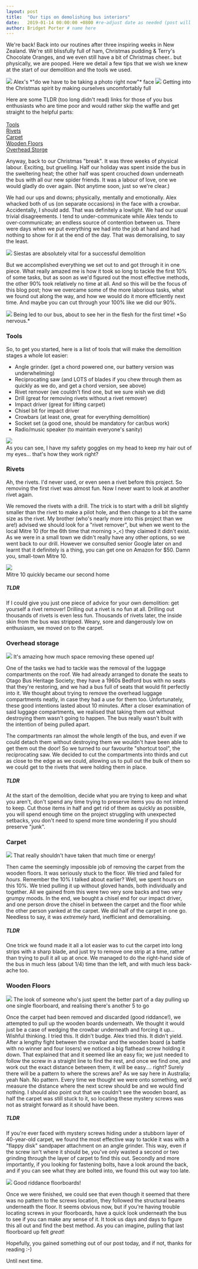 ```yaml
---
layout: post
title:  "Our tips on demolishing bus interiors"
date:   2019-01-14 00:00:00 +0800 #re-adjust date as needed (post will not be shown until that date)
author: Bridget Porter # name here
---
```

We're back! Back into our routines after three inspiring weeks in New Zealand. We're still blissfully full of ham, Christmas pudding & Terry's Chocolate Oranges, and we even still have a bit of Christmas cheer.. but physically, we are pooped. Here we detail a few tips that we wish we knew at the start of our demolition and the tools we used.

<img src="{{site.url}}/images/demolishing-bus-interiors/bna-xmas.jpg"/> 
<a class="image-captions">Alex's *"do we have to be taking a photo right now"* face</a>

<!--more--> 

<img src="{{site.url}}/images/demolishing-bus-interiors/christmas-dinner.jpg"/> 
<a class="image-captions">Getting into the Christmas spirit by making ourselves uncomfortably full</a>

Here are some TLDR (too long didn't read) links for those of you bus enthusiasts who are time poor and would rather skip the waffle and get straight to the helpful parts: <br>
<br>
<a HREF="#tools">Tools</a> <br>
<a HREF="#rivets">Rivets</a> <br>
<a HREF="#carpet">Carpet</a> <br>
<a HREF="#floors">Wooden Floors</a> <br>
<a HREF="#ostorage">Overhead Storge</a> <br>

Anyway, back to our Christmas "break". It was three weeks of physical labour. Exciting, but gruelling. Half our holiday was spent inside the bus in the sweltering heat; the other half was spent crouched down underneath the bus with all our new spider friends. It was a labour of love, one we would gladly do over again. (Not anytime soon, just so we're clear.)

We had our ups and downs; physically, mentally and emotionally. Alex whacked both of us (on separate occasions) in the face with a crowbar. Accidentally, I should add. That was definitely a lowlight. We had our usual trivial disagreements. I tend to under-communicate while Alex tends to over-communicate; an endless source of contention between us. There were days when we put everything we had into the job at hand and had nothing to show for it at the end of the day. That was demoralising, to say the least.

<img src="{{site.url}}/images/demolishing-bus-interiors/dead-b.jpg"/> 
<a class="image-captions">Siestas are absolutely vital for a successful demolition </a>

But we accomplished everything we set out to and got through it in one piece. What really amazed me is how it took so long to tackle the first 10% of some tasks, but as soon as we'd figured out the most effective methods, the other 90% took relatively no time at all. And so this will be the focus of this blog post; how we overcame some of the more laborious tasks, what we found out along the way, and how we would do it more efficiently next time. And maybe you can cut through your 100% like we did our 90%.

<img src="{{site.url}}/images/demolishing-bus-interiors/blindfold.jpg"/> 
<a class="image-captions">Being led to our bus, about to see her in the flesh for the first time! *So nervous.* </a>

<div id="tools"></div>

### Tools
So, to get you started, here is a list of tools that will make the demolition stages a whole lot easier:

* Angle grinder. (get a chord powered one, our battery version was underwhelming)
* Reciprocating saw (and LOTS of blades if you chew through them as quickly as we do, and get a chord version, see above)
* Rivet remover (we couldn't find one, but we sure wish we did)
* Drill (great for removing rivets without a rivet remover)
* Impact driver (great for lifting carpet)
* Chisel bit for impact driver
* Crowbars (at least one, great for everything demolition)
* Socket set (a good one, should be mandatory for car/bus work)
* Radio/music speaker (to maintain everyone's sanity)

<img src="{{site.url}}/images/demolishing-bus-interiors/recip-saw.jpg"/> 
<a class="image-captions"><br>As you can see, I have my safety goggles on my head to keep my hair out of my eyes... that's how they work right?</a>

<div id="rivets"></div>

### Rivets 

Ah, the rivets. I'd never used, or even seen a rivet before this project. So removing the first rivet was almost fun. Now I never want to look at another rivet again.

We removed the rivets with a drill. The trick is to start with a drill bit slightly smaller than the rivet to make a pilot hole, and then change to a bit the same size as the rivet. My brother (who's nearly more into this project than we are!) advised we should look for a "rivet remover", but when we went to the local Mitre 10 (for the 6th time that morning >_<) they claimed it didn't exist. As we were in a small town we didn't really have any other options, so we went back to our drill. However we consulted senior Google later on and learnt that it definitely is a thing, you can get one on Amazon for $50. Damn you, small-town Mitre 10.

<img src="{{site.url}}/images/demolishing-bus-interiors/mitre-10.jpg"/> 
<a class="image-captions"><br>Mitre 10 quickly became our second home </a>

##### TLDR
If I could give you just one piece of advice for your own demolition: get yourself a rivet remover! Drilling out a rivet is no fun at all. Drilling out thousands of rivets is even less fun. Thousands of rivets later, the inside skin from the bus was stripped. Weary, sore and dangerously low on enthusiasm, we moved on to the carpet.

<div id="ostorage"></div>

### Overhead storage 
<img src="{{site.url}}/images/demolishing-bus-interiors/luggage.jpg"/> 
<a class="image-captions">It's amazing how much space removing these opened up!</a>

One of the tasks we had to tackle was the removal of the luggage compartments on the roof. We had already arranged to donate the seats to Otago Bus Heritage Society; they have a 1960s Bedford bus with no seats that they're restoring, and we had a bus full of seats that would fit perfectly into it. We thought about trying to remove the overhead luggage compartments neatly, in case they had a use for them too. Unfortunately, these good intentions lasted about 10 minutes. After a closer examination of said luggage compartments, we realised that taking them out without destroying them wasn't going to happen. The bus really wasn't built with the intention of being pulled apart. 

The compartments ran almost the whole length of the bus, and even if we could detach them without destroying them we wouldn't have been able to get them out the door! So we turned to our favourite "shortcut tool", the reciprocating saw. We decided to cut the compartments into thirds and cut as close to the edge as we could, allowing us to pull out the bulk of them so we could get to the rivets that were holding them in place. 

##### TLDR
At the start of the demolition, decide what you are trying to keep and what you aren't, don't spend any time trying to preserve items you do not intend to keep. Cut those items in half and get rid of them as quickly as possible, you will spend enough time on the project struggling with unexpected setbacks, you don't need to spend more time wondering if you should preserve "junk".

<div id="carpet"></div>

### Carpet 
<img src="{{site.url}}/images/demolishing-bus-interiors/carpet-pull.jpg"/> 
<a class="image-captions">That really shouldn't have taken that much time or energy!</a>

Then came the seemingly impossible job of removing the carpet from the wooden floors. It was seriously stuck to the floor. We tried and failed for *hours*. Remember the 10% I talked about earlier? Well, we spent hours on this 10%. We tried pulling it up without gloved hands, both individually and together. All we gained from this were two very sore backs and two very grumpy moods. In the end, we bought a chisel end for our impact driver, and one person drove the chisel in between the carpet and the floor while the other person yanked at the carpet. We did half of the carpet in one go. Needless to say, it was *extremely* hard, inefficient and demoralising. 

##### TLDR
One trick we found made it all a lot easier was to cut the carpet into long strips with a sharp blade, and just try to remove one strip at a time, rather than trying to pull it all up at once. We managed to do the right-hand side of the bus in much less (about 1/4) time than the left, and with much less back-ache too.


 <div id="floors"></div>

### Wooden Floors
<img src="{{site.url}}/images/demolishing-bus-interiors/alex-floorboards.jpg"/> 
<a class="image-captions">The look of someone who's just spent the better part of a day pulling up one single floorboard, and realising there's another 5 to go</a>

Once the carpet had been removed and discarded (good riddance!), we attempted to pull up the wooden boards underneath. We thought it would just be a case of wedging the crowbar underneath and forcing it up... Wishful thinking. I tried this. It didn't budge. Alex tried this. It didn't yield. After a lengthy fight between the crowbar and the wooden board (a battle with no winner and four losers) we noticed a big flathead screw holding it down. That explained that and it seemed like an easy fix; we just needed to follow the screw in a straight line to find the rest, and once we find one, and work out the exact distance between them, it will be easy.... right? Surely there will be a pattern to where the screws are? As we say here in Australia; yeah Nah. No pattern. Every time we thought we were onto something, we'd measure the distance where the next screw should be and we would find nothing. I should also point out that we couldn't see the wooden board, as half the carpet was still stuck to it, so locating these mystery screws was not as straight forward as it should have been.

##### TLDR
If you're ever faced with mystery screws hiding under a stubborn layer of 40-year-old carpet, we found the most effective way to tackle it was with a "flappy disk" sandpaper attachment on an angle grinder. This way, even if the screw isn't where it should be, you've only wasted a second or two grinding through the layer of carpet to find this out. Secondly and more importantly, if you looking for fastening bolts, have a look around the back, and if you can see what they are bolted into, we found this out way too late.

<img src="{{site.url}}/images/demolishing-bus-interiors/floorboards.jpg"/> 
<a class="image-captions">Good riddance floorboards!</a>

Once we were finished, we could see that even though it seemed that there was no pattern to the screws location, they followed the structural beams underneath the floor. It seems obvious now, but if you're having trouble locating screws in your floorboards, have a quick look underneath the bus to see if you can make any sense of it. It took us days and days to figure this all out and find the best method. As you can imagine, pulling that last floorboard up felt *great*!


Hopefully, you gained something out of our post today, and if not, thanks for reading :-)

Until next time.


